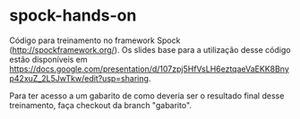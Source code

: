 # spock-hands-on
Código para treinamento no framework Spock (http://spockframework.org/). Os slides base para a utilização desse código estão disponíveis em https://docs.google.com/presentation/d/107zpj5HfVsLH6eztqaeVaEKK8Bnyp42xuZ_2L5JwTkw/edit?usp=sharing.

Para ter acesso a um gabarito de como deveria ser o resultado final desse treinamento, faça checkout da branch "gabarito".
